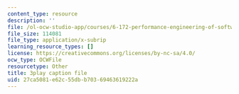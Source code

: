 ```yaml
---
content_type: resource
description: ''
file: /ol-ocw-studio-app/courses/6-172-performance-engineering-of-software-systems-fall-2018/27ca5081e62c55dbb70369463619222a_xwE568oVQ1Y.vtt
file_size: 114081
file_type: application/x-subrip
learning_resource_types: []
license: https://creativecommons.org/licenses/by-nc-sa/4.0/
ocw_type: OCWFile
resourcetype: Other
title: 3play caption file
uid: 27ca5081-e62c-55db-b703-69463619222a
---
```


